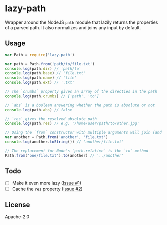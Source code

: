 # lazy-path

Wrapper around the NodeJS `path` module that lazily returns the properties of a parsed path. It also normalizes and joins any input by default.

## Usage

```js
var Path = require('lazy-path')

var path = Path.from('path/to/file.txt')
console.log(path.dir) // 'path/to'
console.log(path.base) // 'file.txt'
console.log(path.name) // 'file'
console.log(path.ext) // '.txt'

// The `crumbs` property gives an array of the directies in the path
console.log(path.crumbs) // ['path', 'to']

// `abs` is a boolean answering whether the path is absolute or not
console.log(path.abs) // false

// `res` gives the resolved absolute path
console.log(path.res) // e.g. '/home/user/path/to/other.jpg'

// Using the `from` constructor with multiple arguments will join (and normalize) the path
var another = Path.from('another', 'file.txt')
console.log(another.toString()) // 'another/file.txt'

// The replacement for Node's `path.relative` is the `to` method
Path.from('one/file.txt').to(another) // '../another'
```

## Todo

- [ ] Make it even more lazy ([Issue #1](https://github.com/brechtcs/lazy-path/issues/1))
- [ ] Cache the `res` property ([Issue #2](https://github.com/brechtcs/lazy-path/issues/2))

## License

Apache-2.0
